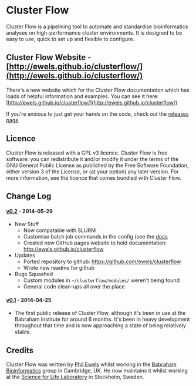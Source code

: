 Cluster Flow
============

Cluster Flow is a pipelining tool to automate and standardise bioinformatics analyses on high-performance cluster environments. It is designed to be easy to use, quick to set up and flexible to configure.

## Cluster Flow Website - [http://ewels.github.io/clusterflow/](http://ewels.github.io/clusterflow/)

There's a new website which for the Cluster Flow documentation which has loads of helpful information and examples. You can see it here: [http://ewels.github.io/clusterflow/](http://ewels.github.io/clusterflow/)

If you're anxious to just get your hands on the code, check out the [releases page](https://github.com/ewels/clusterflow/releases)

Licence
-------
Cluster Flow is released with a GPL v3 licence. Cluster Flow is free software: you can redistribute it and/or modify it under the terms of the GNU General Public License as published by the Free Software Foundation, either version 3 of the License, or (at your option) any later version. For more information, see the licence that comes bundled with Cluster Flow.

Change Log
----------
#### [v0.2](https://github.com/ewels/clusterflow/releases/tag/v0.2) - 2014-05-29
* New Stuff
	* Now compatable with SLURM
	* Customise batch job commands in the config (see the [docs](http://ewels.github.io/clusterflow/installation/#making_cluster_flow_work_with_your_environment)
	* Created new GitHub pages website to hold documentation: http://ewels.github.io/clusterflow
* Updates
	* Ported repository to github: https://github.com/ewels/clusterflow
	* Wrote new readme for github
* Bugs Squashed
	* Custom modules in `~/clusterflow/modules/` weren't being found
	* General code clean-ups all over the place 

#### [v0.1](https://github.com/ewels/clusterflow/releases/tag/v0.1) - 2014-04-25
* The first public release of Cluster Flow, although it's been in use at the Babraham Institute for around 6 months. It's been in heavy development throughout that time and is now approaching a state of being relatively stable.


Credits
-------
Cluster Flow was written by [Phil Ewels](http://phil.ewels.co.uk) whilst working in the [Babraham Bioinformatics](http://www.bioinformatics.babraham.ac.uk/) group in Cambridge, UK. He now maintains it whilst working at the [Science for Life Laboratory](http://www.scilifelab.se/) in Stockholm, Sweden.

